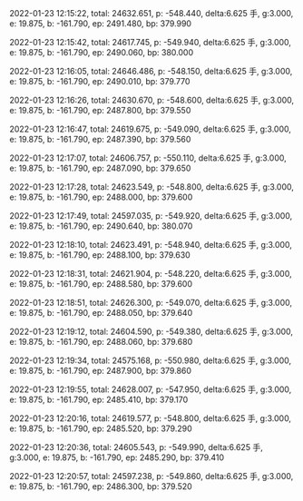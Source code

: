 2022-01-23 12:15:22, total: 24632.651, p: -548.440, delta:6.625 手, g:3.000, e: 19.875, b: -161.790, ep: 2491.480, bp: 379.990

2022-01-23 12:15:42, total: 24617.745, p: -549.940, delta:6.625 手, g:3.000, e: 19.875, b: -161.790, ep: 2490.060, bp: 380.000

2022-01-23 12:16:05, total: 24646.486, p: -548.150, delta:6.625 手, g:3.000, e: 19.875, b: -161.790, ep: 2490.010, bp: 379.770

2022-01-23 12:16:26, total: 24630.670, p: -548.600, delta:6.625 手, g:3.000, e: 19.875, b: -161.790, ep: 2487.800, bp: 379.550

2022-01-23 12:16:47, total: 24619.675, p: -549.090, delta:6.625 手, g:3.000, e: 19.875, b: -161.790, ep: 2487.390, bp: 379.560

2022-01-23 12:17:07, total: 24606.757, p: -550.110, delta:6.625 手, g:3.000, e: 19.875, b: -161.790, ep: 2487.090, bp: 379.650

2022-01-23 12:17:28, total: 24623.549, p: -548.800, delta:6.625 手, g:3.000, e: 19.875, b: -161.790, ep: 2488.000, bp: 379.600

2022-01-23 12:17:49, total: 24597.035, p: -549.920, delta:6.625 手, g:3.000, e: 19.875, b: -161.790, ep: 2490.640, bp: 380.070

2022-01-23 12:18:10, total: 24623.491, p: -548.940, delta:6.625 手, g:3.000, e: 19.875, b: -161.790, ep: 2488.100, bp: 379.630

2022-01-23 12:18:31, total: 24621.904, p: -548.220, delta:6.625 手, g:3.000, e: 19.875, b: -161.790, ep: 2488.580, bp: 379.600

2022-01-23 12:18:51, total: 24626.300, p: -549.070, delta:6.625 手, g:3.000, e: 19.875, b: -161.790, ep: 2488.050, bp: 379.640

2022-01-23 12:19:12, total: 24604.590, p: -549.380, delta:6.625 手, g:3.000, e: 19.875, b: -161.790, ep: 2488.060, bp: 379.680

2022-01-23 12:19:34, total: 24575.168, p: -550.980, delta:6.625 手, g:3.000, e: 19.875, b: -161.790, ep: 2487.900, bp: 379.860

2022-01-23 12:19:55, total: 24628.007, p: -547.950, delta:6.625 手, g:3.000, e: 19.875, b: -161.790, ep: 2485.410, bp: 379.170

2022-01-23 12:20:16, total: 24619.577, p: -548.800, delta:6.625 手, g:3.000, e: 19.875, b: -161.790, ep: 2485.520, bp: 379.290

2022-01-23 12:20:36, total: 24605.543, p: -549.990, delta:6.625 手, g:3.000, e: 19.875, b: -161.790, ep: 2485.290, bp: 379.410

2022-01-23 12:20:57, total: 24597.238, p: -549.860, delta:6.625 手, g:3.000, e: 19.875, b: -161.790, ep: 2486.300, bp: 379.520
